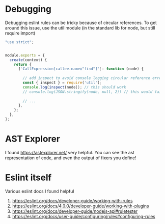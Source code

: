 # Debugging
Debugging eslint rules can be tricky because of circular references.
To get around this issue, use the util module (in the standard lib for node, but still require import)
```javascript
"use strict";


module.exports = {
  create(context) {
    return {
      ['CallExpression[callee.name="find"]']: function (node) {
        
        // add inspect to avoid console logging circular reference error
        const { inspect } = require('util');
        console.log(inspect(node)); // this should work
        // console.log(JSON.stringify(node, null, 2)) // this would fail
        
        // ...
      },
    };
  },
};
```

# AST Explorer
I found https://astexplorer.net/ very helpful.
You can see the ast representation of code, and even the output of fixers you define!

# Eslint itself
Various eslint docs I found helpful
1. https://eslint.org/docs/developer-guide/working-with-rules
2. https://eslint.org/docs/4.0.0/developer-guide/working-with-plugins
3. https://eslint.org/docs/developer-guide/nodejs-api#ruletester
4. https://eslint.org/docs/user-guide/configuring/rules#configuring-rules